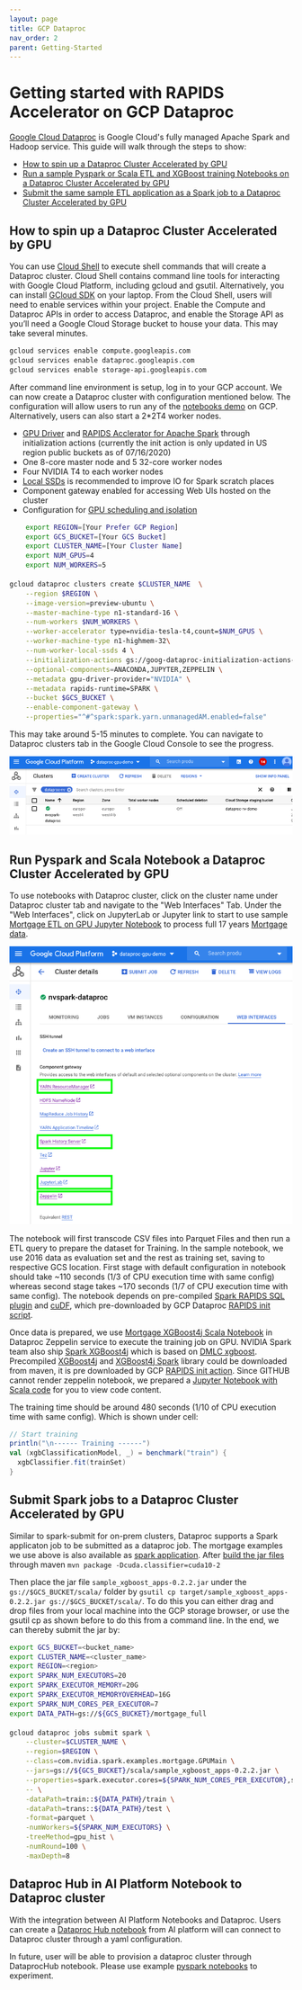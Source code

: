```yaml
---
layout: page
title: GCP Dataproc
nav_order: 2
parent: Getting-Started
---
```


# Getting started with RAPIDS Accelerator on GCP Dataproc
 [Google Cloud Dataproc](https://cloud.google.com/dataproc) is Google Cloud's fully managed Apache Spark and Hadoop service. This guide will walk through the steps to show:

* [How to spin up a Dataproc Cluster Accelerated by GPU](getting-started-gcp#how-to-spin-up-a-dataproc-cluster-accelerated-by-gpu)
* [Run a sample Pyspark or Scala ETL and XGBoost training Notebooks on a Dataproc Cluster Accelerated by GPU](getting-started-gcp#run-pyspark-and-scala-notebook-a-dataproc-cluster-accelerated-by-gpu)
* [Submit the same sample ETL application as a Spark job to a Dataproc Cluster Accelerated by GPU](getting-started-gcp#submit-spark-jobs-to-a-dataproc-cluster-accelerated-by-gpu)


 
## How to spin up a Dataproc Cluster Accelerated by GPU
 
 You can use [Cloud Shell](https://cloud.google.com/shell) to execute shell commands that will create a Dataproc cluster. Cloud Shell contains command line tools for interacting with Google Cloud Platform, including gcloud and gsutil. Alternatively, you can install [GCloud SDK](https://cloud.google.com/sdk/install) on your laptop. From the Cloud Shell, users will need to enable services within your project. Enable the Compute and Dataproc APIs in order to access Dataproc, and enable the Storage API as you’ll need a Google Cloud Storage bucket to house your data. This may take several minutes.
```bash
gcloud services enable compute.googleapis.com
gcloud services enable dataproc.googleapis.com
gcloud services enable storage-api.googleapis.com
``` 

After command line environment is setup, log in to your GCP account. We can now create a Dataproc cluster with configuration mentioned below.
The configuration will allow users to run any of the [notebooks demo](../demo/GCP) on GCP. Alternatively, users can also start a 2*2T4 worker nodes.
* [GPU Driver](https://github.com/GoogleCloudDataproc/initialization-actions/tree/master/gpu) and [RAPIDS Acclerator for Apache Spark](https://github.com/GoogleCloudDataproc/initialization-actions/tree/master/rapids) through initialization actions (currently the init action is only updated in US region public buckets as of 07/16/2020)
* One 8-core master node and 5 32-core worker nodes
* Four NVIDIA T4 to each worker nodes
* [Local SSDs](https://cloud.google.com/dataproc/docs/concepts/compute/dataproc-local-ssds) is recommended to improve IO for Spark scratch places  
* Component gateway enabled for accessing Web UIs hosted on the cluster
* Configuration for [GPU scheduling and isolation](/get-started/yarn-gpu.html)


```bash
    export REGION=[Your Prefer GCP Region]
    export GCS_BUCKET=[Your GCS Bucket]
    export CLUSTER_NAME=[Your Cluster Name]
    export NUM_GPUS=4
    export NUM_WORKERS=5

gcloud dataproc clusters create $CLUSTER_NAME  \
    --region $REGION \
    --image-version=preview-ubuntu \
    --master-machine-type n1-standard-16 \
    --num-workers $NUM_WORKERS \
    --worker-accelerator type=nvidia-tesla-t4,count=$NUM_GPUS \
    --worker-machine-type n1-highmem-32\
    --num-worker-local-ssds 4 \
    --initialization-actions gs://goog-dataproc-initialization-actions-${REGION}/gpu/install_gpu_driver.sh,gs://goog-dataproc-initialization-actions-${REGION}/rapids/rapids.sh \
    --optional-components=ANACONDA,JUPYTER,ZEPPELIN \
    --metadata gpu-driver-provider="NVIDIA" \
    --metadata rapids-runtime=SPARK \
    --bucket $GCS_BUCKET \
    --enable-component-gateway \
    --properties="^#^spark:spark.yarn.unmanagedAM.enabled=false"
``` 
This may take around 5-15 minutes to complete. You can navigate to Dataproc clusters tab in the Google Cloud Console to see the progress.

![Dataproc Cluster](../img/dataproc-cluster.png)

## Run Pyspark and Scala Notebook a Dataproc Cluster Accelerated by GPU
To use notebooks with Dataproc cluster, click on the cluster name under Dataproc cluster tab and navigate to the "Web Interfaces" Tab. Under the "Web Interfaces", click on JupyterLab or Jupyter link to start to use sample [Mortgage ETL on GPU Jupyter Notebook](../demo/GCP/Mortgage-ETL-GPU.ipynb) to process full 17 years [Mortgage data](https://rapidsai.github.io/demos/datasets/mortgage-data). 

![Dataproc Web Interfaces](../img/dataproc-service.png)

The notebook will first transcode CSV files into Parquet Files and then run a ETL query to prepare the dataset for Training. In the sample notebook, we use 2016 data as evaluation set and the rest as training set, saving to respective GCS location. 
First stage with default configuration in notebook should take ~110 seconds (1/3 of CPU execution time with same config) whereas second stage takes ~170 seconds (1/7 of CPU execution time with same config). The notebook depends on pre-compiled [Spark RAPIDS SQL plugin](https://mvnrepository.com/artifact/com.nvidia/rapids-4-spark-parent) and [cuDF](https://mvnrepository.com/artifact/ai.rapids/cudf/0.14), which pre-downloaded by GCP Dataproc [RAPIDS init script]().

Once data is prepared, we use [Mortgage XGBoost4j Scala Notebook](../demo/GCP/mortgage-xgboost4j-gpu-scala.zpln) in Dataproc Zeppelin service to execute the training job on GPU. NVIDIA Spark team also ship [Spark XGBoost4j](https://github.com/NVIDIA/spark-xgboost) which is based on [DMLC xgboost](https://github.com/dmlc/xgboost). Precompiled [XGBoost4j]() and [XGBoost4j Spark](https://repo1.maven.org/maven2/com/nvidia/xgboost4j-spark_3.0/1.0.0-0.1.0/) library could be downloaded from maven, it is pre downloaded by GCP [RAPIDS init action](https://github.com/GoogleCloudDataproc/initialization-actions/tree/master/rapids). Since GITHUB cannot render zeppelin notebook, we prepared a [Jupyter Notebook with Scala code](../demo/GCP/mortgage-xgboost4j-gpu-scala.ipynb) for you to view code content. 

The training time should be around 480 seconds (1/10 of CPU execution time with same config). Which is shown under cell:
```scala
// Start training
println("\n------ Training ------")
val (xgbClassificationModel, _) = benchmark("train") {
  xgbClassifier.fit(trainSet)
}
```

## Submit Spark jobs to a Dataproc Cluster Accelerated by GPU
Similar to spark-submit for on-prem clusters, Dataproc supports a Spark applicaton job to be submitted as a dataproc job. The mortgage examples we use above is also available as [spark application](https://github.com/NVIDIA/spark-xgboost-examples/tree/spark-3/examples/apps/scala). After [build the jar files](https://github.com/NVIDIA/spark-xgboost-examples/blob/spark-3/getting-started-guides/building-sample-apps/scala.md) through maven `mvn package -Dcuda.classifier=cuda10-2` 

Then place the jar file `sample_xgboost_apps-0.2.2.jar` under the `gs://$GCS_BUCKET/scala/` folder by `gsutil cp target/sample_xgboost_apps-0.2.2.jar gs://$GCS_BUCKET/scala/`. To do this you can either drag and drop files from your local machine into the GCP storage browser, or use the gsutil cp as shown before to do this from a command line. In the end, we can thereby submit the jar by:
```bash
export GCS_BUCKET=<bucket_name>
export CLUSTER_NAME=<cluster_name>
export REGION=<region>
export SPARK_NUM_EXECUTORS=20
export SPARK_EXECUTOR_MEMORY=20G
export SPARK_EXECUTOR_MEMORYOVERHEAD=16G
export SPARK_NUM_CORES_PER_EXECUTOR=7
export DATA_PATH=gs://${GCS_BUCKET}/mortgage_full

gcloud dataproc jobs submit spark \
    --cluster=$CLUSTER_NAME \
    --region=$REGION \
    --class=com.nvidia.spark.examples.mortgage.GPUMain \
    --jars=gs://${GCS_BUCKET}/scala/sample_xgboost_apps-0.2.2.jar \
    --properties=spark.executor.cores=${SPARK_NUM_CORES_PER_EXECUTOR},spark.task.cpus=${SPARK_NUM_CORES_PER_EXECUTOR},spark.executor.memory=${SPARK_EXECUTOR_MEMORY},spark.executor.memoryOverhead=${SPARK_EXECUTOR_MEMORYOVERHEAD},spark.executor.resource.gpu.amount=1,spark.task.resource.gpu.amount=1,spark.rapids.sql.hasNans=false,spark.rapids.sql.batchSizeBytes=512M,spark.rapids.sql.reader.batchSizeBytes=768M,spark.rapids.sql.variableFloatAgg.enabled=true,spark.rapids.memory.gpu.pooling.enabled=false \
    -- \
    -dataPath=train::${DATA_PATH}/train \
    -dataPath=trans::${DATA_PATH}/test \
    -format=parquet \
    -numWorkers=${SPARK_NUM_EXECUTORS} \
    -treeMethod=gpu_hist \
    -numRound=100 \
    -maxDepth=8   
``` 

## Dataproc Hub in AI Platform Notebook to Dataproc cluster 
With the integration between AI Platform Notebooks and Dataproc. Users can create a [Dataproc Hub notebook](https://cloud.google.com/blog/products/data-analytics/administering-jupyter-notebooks-for-spark-workloads-on-dataproc) from AI platform will can connect to Dataproc cluster through a yaml configuration.

In future, user will be able to provision a dataproc cluster through DataprocHub notebook. Please use example [pyspark notebooks](../demo/GCP/Mortgage-ETL-GPU.ipynb) to experiment. 

